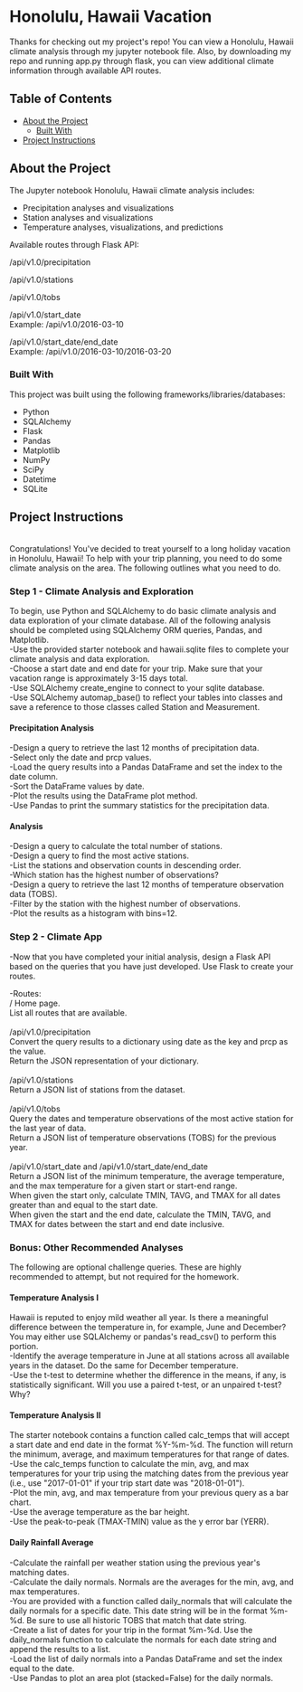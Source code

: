 #  Honolulu, Hawaii Vacation

Thanks for checking out my project's repo! You can view a Honolulu, Hawaii climate analysis through my jupyter notebook file. Also, by downloading my repo and running app.py through flask, you can view additional climate information through available API routes. <br>

<!-- TABLE OF CONTENTS -->
## Table of Contents

* [About the Project](#about-the-project)
  * [Built With](#built-with)
* [Project Instructions](#project-instructions)

<!--About the Project-->
## About the Project

The Jupyter notebook Honolulu, Hawaii climate analysis includes: 
* Precipitation analyses and visualizations
* Station analyses and visualizations
* Temperature analyses, visualizations, and predictions

Available routes through Flask API: <br>

/api/v1.0/precipitation <br>

/api/v1.0/stations <br>

/api/v1.0/tobs <br>

/api/v1.0/start_date <br>
Example: /api/v1.0/2016-03-10 <br>

/api/v1.0/start_date/end_date <br>
Example: /api/v1.0/2016-03-10/2016-03-20 <br>



<!--Built With-->
### Built With
This project was built using the following frameworks/libraries/databases:<br>
* Python
* SQLAlchemy
* Flask
* Pandas
* Matplotlib
* NumPy
* SciPy
* Datetime
* SQLite

<!--Project Instructions-->
## Project Instructions

<br>
Congratulations! You've decided to treat yourself to a long holiday vacation in Honolulu, Hawaii! To help with your trip planning, you need to do some climate analysis on the area. The following outlines what you need to do.<br>

### Step 1 - Climate Analysis and Exploration
To begin, use Python and SQLAlchemy to do basic climate analysis and data exploration of your climate database. All of the following analysis should be completed using SQLAlchemy ORM queries, Pandas, and Matplotlib.<br>
-Use the provided starter notebook and hawaii.sqlite files to complete your climate analysis and data exploration.<br>
-Choose a start date and end date for your trip. Make sure that your vacation range is approximately 3-15 days total.<br>
-Use SQLAlchemy create_engine to connect to your sqlite database.<br>
-Use SQLAlchemy automap_base() to reflect your tables into classes and save a reference to those classes called Station and Measurement.<br>

#### Precipitation Analysis
-Design a query to retrieve the last 12 months of precipitation data.<br>
-Select only the date and prcp values.<br>
-Load the query results into a Pandas DataFrame and set the index to the date column.<br>
-Sort the DataFrame values by date.<br>
-Plot the results using the DataFrame plot method.<br>
-Use Pandas to print the summary statistics for the precipitation data.<br>

#### Analysis
-Design a query to calculate the total number of stations.<br>
-Design a query to find the most active stations.<br>
-List the stations and observation counts in descending order.<br>
-Which station has the highest number of observations?<br>
-Design a query to retrieve the last 12 months of temperature observation data (TOBS).<br>
-Filter by the station with the highest number of observations.<br>
-Plot the results as a histogram with bins=12.<br>

### Step 2 - Climate App
-Now that you have completed your initial analysis, design a Flask API based on the queries that you have just developed. Use Flask to create your routes.<br>

-Routes:<br>
/
Home page.<br>
List all routes that are available.<br>
<br>
/api/v1.0/precipitation<br>
Convert the query results to a dictionary using date as the key and prcp as the value.<br>
Return the JSON representation of your dictionary.<br>
<br>
/api/v1.0/stations<br>
Return a JSON list of stations from the dataset.<br>
<br>
/api/v1.0/tobs<br>
Query the dates and temperature observations of the most active station for the last year of data.<br>
Return a JSON list of temperature observations (TOBS) for the previous year.<br>
<br>
/api/v1.0/start_date and /api/v1.0/start_date/end_date<br>
Return a JSON list of the minimum temperature, the average temperature, and the max temperature for a given start or start-end range.<br>
When given the start only, calculate TMIN, TAVG, and TMAX for all dates greater than and equal to the start date.<br>
When given the start and the end date, calculate the TMIN, TAVG, and TMAX for dates between the start and end date inclusive.<br>

### Bonus: Other Recommended Analyses

The following are optional challenge queries. These are highly recommended to attempt, but not required for the homework.<br>

#### Temperature Analysis I

Hawaii is reputed to enjoy mild weather all year. Is there a meaningful difference between the temperature in, for example, June and December?<br>
You may either use SQLAlchemy or pandas's read_csv() to perform this portion.<br>
-Identify the average temperature in June at all stations across all available years in the dataset. Do the same for December temperature.<br>
-Use the t-test to determine whether the difference in the means, if any, is statistically significant. Will you use a paired t-test, or an unpaired t-test? Why?<br>

#### Temperature Analysis II

The starter notebook contains a function called calc_temps that will accept a start date and end date in the format %Y-%m-%d. The function will return the minimum, average, and maximum temperatures for that range of dates.<br>
-Use the calc_temps function to calculate the min, avg, and max temperatures for your trip using the matching dates from the previous year (i.e., use "2017-01-01" if your trip start date was "2018-01-01").<br>
-Plot the min, avg, and max temperature from your previous query as a bar chart.<br>
-Use the average temperature as the bar height.<br>
-Use the peak-to-peak (TMAX-TMIN) value as the y error bar (YERR).<br>

#### Daily Rainfall Average

-Calculate the rainfall per weather station using the previous year's matching dates.<br>
-Calculate the daily normals. Normals are the averages for the min, avg, and max temperatures.<br>
-You are provided with a function called daily_normals that will calculate the daily normals for a specific date. This date string will be in the format %m-%d. Be sure to use all historic TOBS that match that date string.<br>
-Create a list of dates for your trip in the format %m-%d. Use the daily_normals function to calculate the normals for each date string and append the results to a list.<br>
-Load the list of daily normals into a Pandas DataFrame and set the index equal to the date.<br>
-Use Pandas to plot an area plot (stacked=False) for the daily normals.